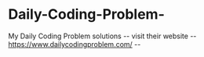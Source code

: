 # Daily-Coding-Problem-
My Daily Coding Problem solutions -- visit their website -- https://www.dailycodingproblem.com/  --
